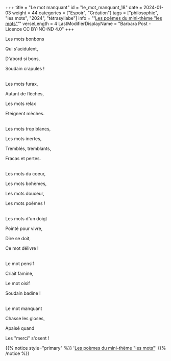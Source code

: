 +++
title = "Le mot manquant"
id = "le_mot_manquant_18"
date = 2024-01-03
weight = 44
categories = ["Espoir", "Création"]
tags = ["philosophie", "les mots", "2024", "tétrasyllabe"]
info = "'[Les poèmes du mini-thème \"les mots\"](/tags/les-mots)'"
verseLength = 4
LastModifierDisplayName = "Barbara Post - Licence CC BY-NC-ND 4.0"
+++

Les mots bonbons

Qui s'acidulent,

D'abord si bons,

Soudain crapules !

 \
Les mots furax,

Autant de flèches,

Les mots relax

Eteignent mèches.

 \
Les mots trop blancs,

Les mots inertes,

Tremblés, tremblants,

Fracas et pertes.

 \
Les mots du coeur,

Les mots bohèmes,

Les mots douceur,

Les mots poèmes !

 \
Les mots d'un doigt

Pointé pour vivre,

Dire se doit,

Ce mot délivre !

 \
Le mot pensif

Criait famine,

Le mot oisif

Soudain badine !

 \
Le mot manquant

Chasse les gloses,

Apaisé quand

Les "merci" s'osent !

{{% notice style="primary" %}}
'[Les poèmes du mini-thème "les mots"](/tags/les-mots)'
{{% /notice %}}
